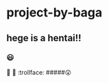 # project-by-baga
## hege is a hentai!!
### :smiley:
:horse:
:rabbit:
:trollface:
#####:astonished:
